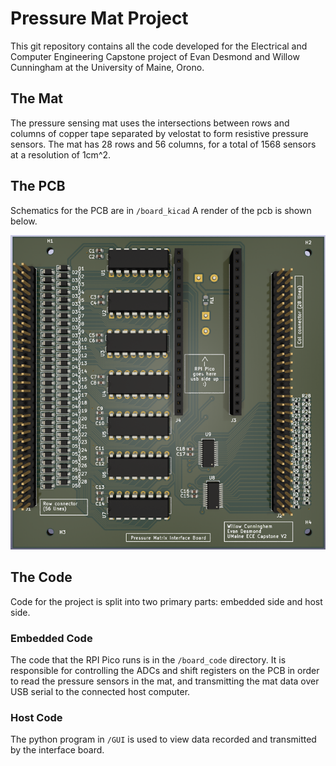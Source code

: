 # Pressure Mat Project

This git repository contains all the code developed for the Electrical and Computer Engineering Capstone project of Evan Desmond and Willow Cunningham at the University of Maine, Orono. 

## The Mat

The pressure sensing mat uses the intersections between rows and columns of copper tape separated by velostat to form resistive pressure sensors. The mat has 28 rows and 56 columns, for a total of 1568 sensors at a resolution of 1cm^2.

## The PCB

Schematics for the PCB are in ```/board_kicad``` A render of the pcb is shown below.

![PCB 3D Render](./board_kicad/PCB_3D_render.png)

## The Code

Code for the project is split into two primary parts: embedded side and host side.

### Embedded Code

The code that the RPI Pico runs is in the ```/board_code``` directory. It is responsible for controlling the ADCs and shift registers on the PCB in order to read the pressure sensors in the mat, and transmitting the mat data over USB serial to the connected host computer.

### Host Code

The python program in ```/GUI```  is used to view data recorded and transmitted by the interface board.

